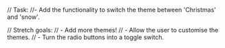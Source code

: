 // Task:
//- Add the functionality to switch the theme between 'Christmas' and 'snow'.

// Stretch goals:
// - Add more themes!
// - Allow the user to customise the themes.
// - Turn the radio buttons into a toggle switch.